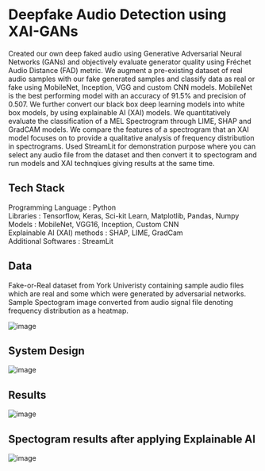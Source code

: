 # Deepfake Audio Detection using XAI-GANs

Created our own deep faked audio using Generative Adversarial Neural Networks (GANs) and objectively evaluate generator quality using Fréchet Audio Distance (FAD) metric. We augment a pre-existing dataset of real audio samples with our fake generated samples and classify data as real or fake using MobileNet, Inception, VGG and custom CNN models. MobileNet is the best performing model with an accuracy of 91.5% and precision of 0.507. We further convert our black box deep learning models into white box models, by using explainable AI (XAI) models. We quantitatively evaluate the classification of a MEL Spectrogram through LIME, SHAP and GradCAM models. We compare the features of a spectrogram that an XAI model focuses on to provide a qualitative analysis of frequency distribution in spectrograms. Used StreamLit for demonstration purpose where you can select any audio file from the dataset and then convert it to spectogram and run models and XAI technqiues giving results at the same time.

## Tech Stack 

Programming Language : Python<br>
Libraries : Tensorflow, Keras, Sci-kit Learn, Matplotlib, Pandas, Numpy<br>
Models : MobileNet, VGG16, Inception, Custom CNN<br>
Explainable AI (XAI) methods : SHAP, LIME, GradCam<br>
Additional Softwares : StreamLit

## Data

Fake-or-Real dataset from York Univeristy containing sample audio files which are real and some which were generated by adversarial networks. Sample Spectogram image converted from audio signal file denoting frequency distribution as a heatmap.

![image](https://github.com/ParthGodse/XAI-GANs/assets/98154485/9a9839bd-38f1-4429-b6cf-7331525899e4)

## System Design 

![image](https://github.com/ParthGodse/XAI-GANs/assets/98154485/b95031f5-0de6-493c-8fa5-1f8276dab211)

## Results

![image](https://github.com/ParthGodse/XAI-GANs/assets/98154485/da07a3e6-dc4a-4773-8cc2-3001b89a2e3a)

## Spectogram results after applying Explainable AI

![image](https://github.com/ParthGodse/XAI-GANs/assets/98154485/a4e86bc9-d9d9-4f5c-bfc9-983b3e05bba8)
